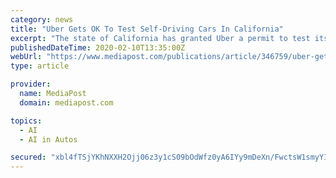 ```yaml
---
category: news
title: "Uber Gets OK To Test Self-Driving Cars In California"
excerpt: "The state of California has granted Uber a permit to test its self-driving vehicles on public roads. The Department of Motor Vehicles gave the approval to the Uber Advanced Technologies Group to test autonomous vehicles as long as a driver is in the vehicle. Uber is the latest company to be added to the entities with autonomous vehicle testing ..."
publishedDateTime: 2020-02-10T13:35:00Z
webUrl: "https://www.mediapost.com/publications/article/346759/uber-gets-ok-to-test-self-driving-cars-in-californ.html?edition=117136"
type: article

provider:
  name: MediaPost
  domain: mediapost.com

topics:
  - AI
  - AI in Autos

secured: "xbl4fTSjYKhNXXH2Ojj06z3y1cS09bOdWfz0yA6IYy9mDeXn/FwctsW1smyYIN71WhBjsDWsu9cW/xgpplf40rqpojqYezpT/t6AwclWMgDbeI+cEmwr5M6piD7CkAEpIG1NefA6/eYswYFBGJIYh1ZWA7XGPUS4QRuvYxqz9e3WWuSPrRBp0rLaLfDgKIcXp54lA8wHDaWLXSVuVzEDMA7dutn06EdzCnn1UgAcPp2LiSz2tEDirMo8uUhss8WqMKVZtiKM935R2UidlCj4T1YWkL9WxSwv0VZ3tbS7BPKmBe+Bhh6F1H3qqw3JVJKfqTY5HV4JIw6NyKGSEgbj2kvGrC3YmWqT3o5lti1bo250Ph8RkGFefBIHjBkt9Q+6XHqDpHHTddvDPv+naRWflekLs9PxnUW8RWn5GJpXgNH9XQPHihhSRkGA9aRUQq+HBRJR36cayEcmyPaXBShFq+0AbvMNU0Wa/yusKMlhWzA=;q+dQJyEUsdF5j6JpMDXwbw=="
---
```


